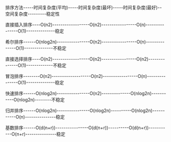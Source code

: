 
排序方法-----时间复杂度(平均)-----时间复杂度(最坏)-----时间复杂度(最好)--空间复杂度---------稳定性

直接插入排序----O(n2)------------------O(n2)-----------------O(n)---------------O(1)--------------稳定

希尔排序------O(nlog2n)----------------O(n2)-----------------O(n)--------------O(1)--------------不稳定

直接选择排序----O(n2)------------------O(n2)-----------------O(n2)--------------O(1)-------------不稳定

冒泡排序--------O(n2)-------------------O(n2)-----------------O(n)---------------O(1)--------------稳定

快速排序------O(nlog2n)----------------O(n2)--------------O(nlog2n)-----------O(nlog2n)--------不稳定

归并排序------O(nlog2n)----------------O(nlog2n)----------O(nlog2n)-----------O(n)---------------稳定

基数排序------O(d(n+r))----------------O(d(n+r))----------O(d(n+r))-----------O(n+r)---------------稳定



